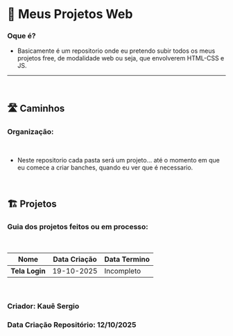 # 🥳 **Meus Projetos Web**
### Oque é?
- Basicamente é um repositorio onde eu pretendo subir todos os meus projetos free, de modalidade web ou seja, que envolverem HTML-CSS e JS.

---
<br>

## 🛣️ **Caminhos** 
### Organização:

<br>

- Neste repositorio cada pasta será um projeto... até o momento em que eu comece a criar banches, quando eu ver que é necessario.


<br>

## 🏗️ **Projetos** 
### Guia dos projetos feitos ou em processo:

<br>

|**Nome**   |**Data Criação** |**Data Termino** |   
--------|-------------|-------------|
|**Tela Login**   |19-10-2025 |Incompleto |   


<br>


### **Criador:** **Kauê Sergio**
### **Data Criação Repositório:** 12/10/2025
